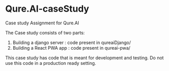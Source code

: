 # Qure.AI-caseStudy
Case study Assignment for Qure.AI

The Case study consists of two parts:
1. Building a django server : code present in qureaiDjango/
2. Building a React PWA app : code present in qureai-pwa/

This case study has code that is meant for development and testing.
Do not use this code in a production ready setting.
